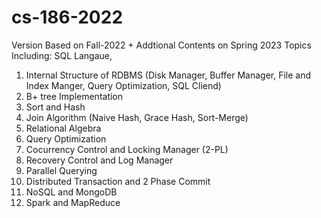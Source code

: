 # cs-186-2022
Version Based on Fall-2022 + Addtional Contents on Spring 2023
Topics Including: SQL Langaue, 
1. Internal Structure of RDBMS (Disk Manager, Buffer Manager, File and Index Manger, Query Optimization, SQL Cliend)
2. B+ tree Implementation
3. Sort and Hash
4. Join Algorithm (Naive Hash, Grace Hash, Sort-Merge)
5. Relational Algebra
6. Query Optimization
7. Cocurrency Control and Locking Manager (2-PL)
8. Recovery Control and Log Manager
9. Parallel Querying
10. Distributed Transaction and 2 Phase Commit
11. NoSQL and MongoDB
12. Spark and MapReduce
